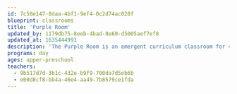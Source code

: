 ```yaml
---
id: 7c58e147-8daa-4bf1-9ef4-0c2d74ac028f
blueprint: classrooms
title: 'Purple Room'
updated_by: 1179db75-8eeb-4bad-8e60-d5005aef7ef8
updated_at: 1635444991
description: 'The Purple Room is an emergent curriculum classroom for 4 and 5-year-olds. The projects and activities are based on the interests of the children and encompass areas of learning that include: science, art, math, literacy, sensory, dramatic play, and block play. Our classroom focuses on and supports every child’s social, emotional, cognitive, self-help, and physical development as they learn important skills needed for kindergarten and beyond. With over four decades of combined teaching experience, the Purple Room teachers provide unique learning opportunities and experiences for young children.'
programs: day
ages: upper-preschool
teachers:
  - 9b517d7d-3b1c-432e-b9f9-700da7d5eb6b
  - e00d8cf8-bb4a-46e4-aa49-7b8579ce1fda
---
```

